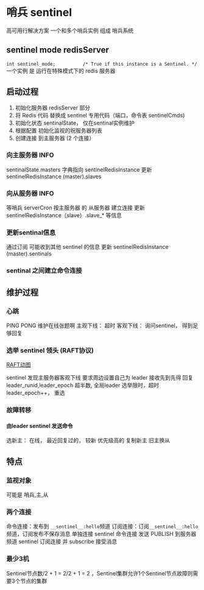 # 哨兵 sentinel
高可用行解决方案
一个和多个哨兵实例 组成 哨兵系统
## sentinel mode redisServer
`int sentinel_mode;          /* True if this instance is a Sentinel. */`
一个实例 是 运行在特殊模式下的 redis 服务器

## 启动过程
1. 初始化服务器 redisServer 部分
2. 将 Redis 代码 替换成 sentinel 专用代码（端口，命令表 sentinelCmds)
3. 初始化状态 sentinalState， 仅在sentinal实例维护
4. 根据配置  初始化监视的祝服务器列表
5. 创建连接 到主服务器 (2 个连接）

### 向主服务器 INFO
sentinalState.masters 字典指向 sentinelRedisInstance 
更新 sentinelRedisInstance (master).slaves 

###  向从服务器 INFO
等哨兵 serverCron 按主服务器 的 从服务器 建立连接
更新 sentinelRedisInstance（slave）.slave_* 等信息

###  更新sentinal信息
通过订阅 可能收到其他 sentinel 的信息 
更新 sentinelRedisInstance (master).sentinals

###  sentinal 之间建立命令连接

## 维护过程
### 心跳
PING PONG 维护在线张题啊
主观下线： 超时
客观下线： 询问sentinel， 得到足够回复

### 选举 sentinel 领头 (RAFT协议)
[RAFT动图](http://thesecretlivesofdata.com/raft/)

sentinel 发现主服务器客观下线 要求周边设置自己为 leader 
接收先到先得 回复leader_runid,leader_epoch
超半数, 全局leader
选举限时，超时leader_epoch++， 重选

### 故障转移
#### 由leader sentinel 发送命令
选新主： 在线， 最近回复过的， 较新 优先级高的
复制新主
旧主换从

## 特点
### 监视对象
可能是 哨兵,主,从

### 两个连接
命令连接：发布到 `__sentinel__:hello`频道
订阅连接：订阅`__sentinel__:hello`频道，订阅发布不保存消息 单独连接
sentinel 命令连接 发送 PUBLISH  到服务器频道
sentinel 订阅连接 并 subscribe  接受消息


### 最少3机
Sentinel节点数/2 + 1
= 2/2 + 1
= 2
，Sentinel集群允许1个Sentinel节点故障则需要3个节点的集群
